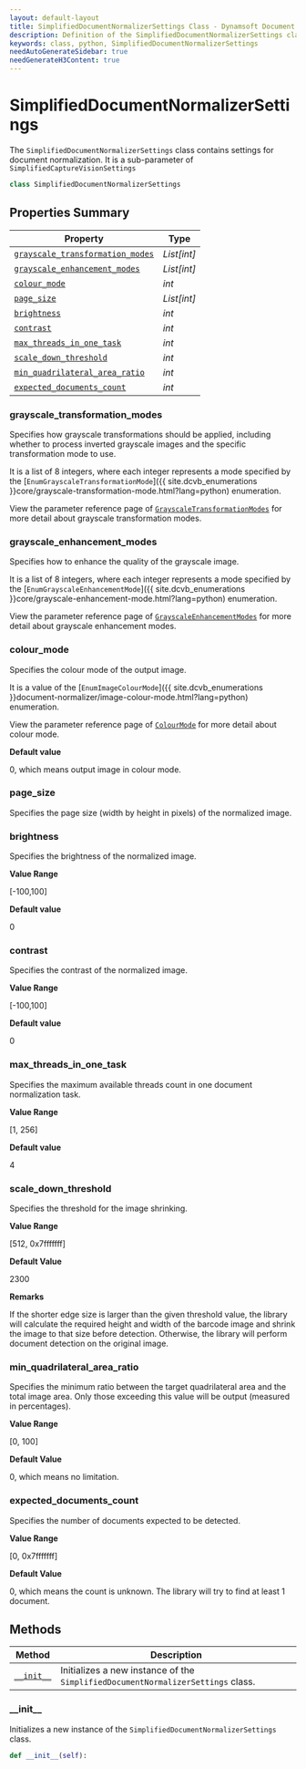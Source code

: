 ```yaml
---
layout: default-layout
title: SimplifiedDocumentNormalizerSettings Class - Dynamsoft Document Normalizer Module Python Edition API Reference
description: Definition of the SimplifiedDocumentNormalizerSettings class in Dynamsoft Document Normalizer Module Python Edition.
keywords: class, python, SimplifiedDocumentNormalizerSettings
needAutoGenerateSidebar: true
needGenerateH3Content: true
---
```


# SimplifiedDocumentNormalizerSettings

The `SimplifiedDocumentNormalizerSettings` class contains settings for document normalization. It is a sub-parameter of `SimplifiedCaptureVisionSettings`

```python
class SimplifiedDocumentNormalizerSettings
```

## Properties Summary

| Property  | Type |
| --------- | ---- |
| [`grayscale_transformation_modes`](#grayscale_transformation_modes) | *List[int]* |
| [`grayscale_enhancement_modes`](#grayscale_enhancement_modes) | *List[int]* |
| [`colour_mode`](#colour_mode) | *int* |
| [`page_size`](#page_size) | *List[int]* |
| [`brightness`](#brightness) | *int* |
| [`contrast`](#contrast) | *int* |
| [`max_threads_in_one_task`](#max_threads_in_one_task) | *int* |
| [`scale_down_threshold`](#scale_down_threshold) | *int* |
| [`min_quadrilateral_area_ratio`](#min_quadrilateral_area_ratio) | *int* |
| [`expected_documents_count`](#expected_documents_count) | *int* |

### grayscale_transformation_modes

Specifies how grayscale transformations should be applied, including whether to process inverted grayscale images and the specific transformation mode to use.

It is a list of 8 integers, where each integer represents a mode specified by the [`EnumGrayscaleTransformationMode`]({{ site.dcvb_enumerations }}core/grayscale-transformation-mode.html?lang=python) enumeration.

View the parameter reference page of <a href="{{ site.dcvb_parameters_reference }}image-parameter/grayscale-transformation-modes.html?product=ddn&repoType=core" target="_blank">`GrayscaleTransformationModes`</a> for more detail about grayscale transformation modes.

### grayscale_enhancement_modes

Specifies how to enhance the quality of the grayscale image.

It is a list of 8 integers, where each integer represents a mode specified by the [`EnumGrayscaleEnhancementMode`]({{ site.dcvb_enumerations }}core/grayscale-enhancement-mode.html?lang=python) enumeration.

View the parameter reference page of <a href="{{ site.dcvb_parameters_reference }}image-parameter/grayscale-enhancement-modes.html?product=ddn&repoType=core" target="_blank">`GrayscaleEnhancementModes`</a> for more detail about grayscale enhancement modes.

### colour_mode

Specifies the colour mode of the output image.

It is a value of the [`EnumImageColourMode`]({{ site.dcvb_enumerations }}document-normalizer/image-colour-mode.html?lang=python) enumeration.

View the parameter reference page of <a href="{{ site.dcvb_parameters_reference }}document-normalizer-task-settings/colour-mode.html?product=ddn&repoType=core" target="_blank">`ColourMode`</a> for more detail about colour mode.

**Default value**

0, which means output image in colour mode.

### page_size

Specifies the page size (width by height in pixels) of the normalized image.

### brightness

Specifies the brightness of the normalized image.

**Value Range**

[-100,100]

**Default value**

0

### contrast

Specifies the contrast of the normalized image.

**Value Range**

[-100,100]

**Default value**

0

### max_threads_in_one_task

Specifies the maximum available threads count in one document normalization task.

**Value Range**

[1, 256]

**Default value**

4

### scale_down_threshold

Specifies the threshold for the image shrinking.

**Value Range**

[512, 0x7fffffff]

**Default Value**

2300

**Remarks**

If the shorter edge size is larger than the given threshold value, the library will calculate the required height and width of the barcode image and shrink the image to that size before detection. Otherwise, the library will perform document detection on the original image.

### min_quadrilateral_area_ratio

Specifies the minimum ratio between the target quadrilateral area and the total image area. Only those exceeding this value will be output (measured in percentages).

**Value Range**

[0, 100]

**Default Value**

0, which means no limitation.

### expected_documents_count

Specifies the number of documents expected to be detected.

**Value Range**

[0, 0x7fffffff]

**Default Value**

0, which means the count is unknown. The library will try to find at least 1 document.

## Methods
  
| Method | Description |
|------- | ---- |
| [`__init__`](#__init__) | Initializes a new instance of the `SimplifiedDocumentNormalizerSettings` class. |

### \_\_init\_\_

Initializes a new instance of the `SimplifiedDocumentNormalizerSettings` class.

```python
def __init__(self):
```

